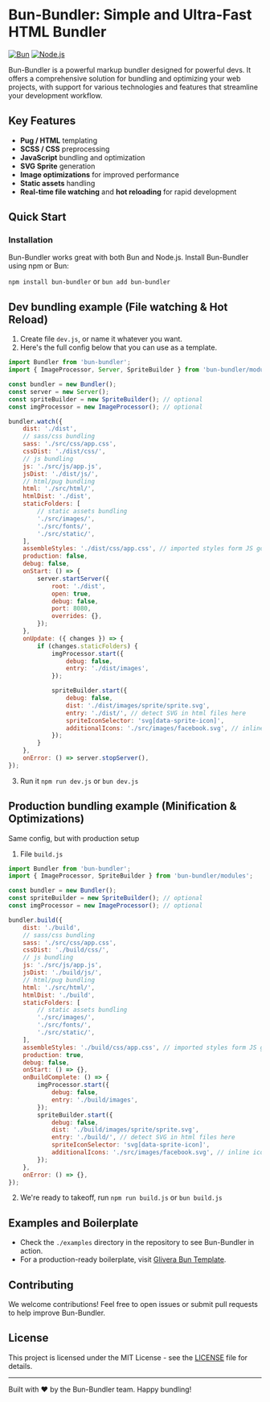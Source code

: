 # Bun-Bundler: Simple and Ultra-Fast HTML Bundler

[![Bun](https://img.shields.io/badge/Bun-Compatible-brightgreen.svg)](https://bun.sh/)
[![Node.js](https://img.shields.io/badge/Node.js-Compatible-brightgreen.svg)](https://nodejs.org/)

Bun-Bundler is a powerful markup bundler designed for powerful devs.
It offers a comprehensive solution for bundling and optimizing your web projects,
with support for various technologies and features that streamline your development workflow.

## Key Features

- **Pug / HTML** templating
- **SCSS / CSS** preprocessing
- **JavaScript** bundling and optimization
- **SVG Sprite** generation
- **Image optimizations** for improved performance
- **Static assets** handling
- **Real-time file watching** and **hot reloading** for rapid development

## Quick Start

### Installation

Bun-Bundler works great with both Bun and Node.js. Install Bun-Bundler using npm or Bun:

`npm install bun-bundler`
or
`bun add bun-bundler`

## Dev bundling example (File watching & Hot Reload)

1. Create file `dev.js`, or name it whatever you want.
2. Here's the full config below that you can use as a template.

```javascript
import Bundler from 'bun-bundler';
import { ImageProcessor, Server, SpriteBuilder } from 'bun-bundler/modules';

const bundler = new Bundler();
const server = new Server();
const spriteBuilder = new SpriteBuilder(); // optional
const imgProcessor = new ImageProcessor(); // optional

bundler.watch({
	dist: './dist',
	// sass/css bundling
	sass: './src/css/app.css',
	cssDist: './dist/css/',
	// js bundling
	js: './src/js/app.js',
	jsDist: './dist/js/',
	// html/pug bundling
	html: './src/html/',
	htmlDist: './dist',
	staticFolders: [
		// static assets bundling
		'./src/images/',
		'./src/fonts/',
		'./src/static/',
	],
	assembleStyles: './dist/css/app.css', // imported styles form JS goes here
	production: false,
	debug: false,
	onStart: () => {
		server.startServer({
			root: './dist',
			open: true,
			debug: false,
			port: 8080,
			overrides: {},
		});
	},
	onUpdate: ({ changes }) => {
		if (changes.staticFolders) {
			imgProcessor.start({
				debug: false,
				entry: './dist/images',
			});

			spriteBuilder.start({
				debug: false,
				dist: './dist/images/sprite/sprite.svg',
				entry: './dist/', // detect SVG in html files here
				spriteIconSelector: 'svg[data-sprite-icon]',
				additionalIcons: './src/images/facebook.svg', // inline icons, you want to add
			});
		}
	},
	onError: () => server.stopServer(),
});
```

3. Run it `npm run dev.js` or `bun dev.js`

## Production bundling example (Minification & Optimizations)

Same config, but with production setup

1. File `build.js`

```javascript
import Bundler from 'bun-bundler';
import { ImageProcessor, SpriteBuilder } from 'bun-bundler/modules';

const bundler = new Bundler();
const spriteBuilder = new SpriteBuilder(); // optional
const imgProcessor = new ImageProcessor(); // optional

bundler.build({
	dist: './build',
	// sass/css bundling
	sass: './src/css/app.css',
	cssDist: './build/css/',
	// js bundling
	js: './src/js/app.js',
	jsDist: './build/js/',
	// html/pug bundling
	html: './src/html/',
	htmlDist: './build',
	staticFolders: [
		// static assets bundling
		'./src/images/',
		'./src/fonts/',
		'./src/static/',
	],
	assembleStyles: './build/css/app.css', // imported styles form JS goes here
	production: true,
	debug: false,
	onStart: () => {},
	onBuildComplete: () => {
		imgProcessor.start({
			debug: false,
			entry: './build/images',
		});
		spriteBuilder.start({
			debug: false,
			dist: './build/images/sprite/sprite.svg',
			entry: './build/', // detect SVG in html files here
			spriteIconSelector: 'svg[data-sprite-icon]',
			additionalIcons: './src/images/facebook.svg', // inline icons, you want to add
		});
	},
	onError: () => {},
});
```

2. We're ready to takeoff, run `npm run build.js` or `bun build.js`

## Examples and Boilerplate

- Check the `./examples` directory in the repository to see Bun-Bundler in action.
- For a production-ready boilerplate, visit [Glivera Bun Template](https://github.com/glivera-team/glivera-bun-template).

## Contributing

We welcome contributions! Feel free to open issues or submit pull requests to help improve Bun-Bundler.

## License

This project is licensed under the MIT License - see the [LICENSE](LICENSE) file for details.

---

Built with ❤️ by the Bun-Bundler team. Happy bundling!
